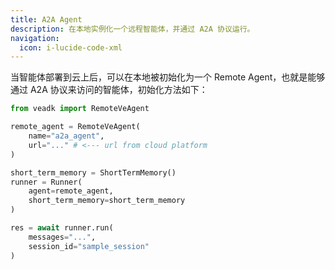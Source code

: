 ```yaml
---
title: A2A Agent
description: 在本地实例化一个远程智能体，并通过 A2A 协议运行。
navigation:
  icon: i-lucide-code-xml
---
```


当智能体部署到云上后，可以在本地被初始化为一个 Remote Agent，也就是能够通过 A2A 协议来访问的智能体，初始化方法如下：

```python [agent.py]
from veadk import RemoteVeAgent

remote_agent = RemoteVeAgent(
    name="a2a_agent",
    url="..." # <--- url from cloud platform
)

short_term_memory = ShortTermMemory()
runner = Runner(
    agent=remote_agent,
    short_term_memory=short_term_memory
)

res = await runner.run(
    messages="...",
    session_id="sample_session"
)
```
